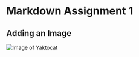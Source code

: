 # Markdown Assignment 1
## Adding an Image
![Image of Yaktocat](https://octodex.github.com/images/yaktocat.png)
